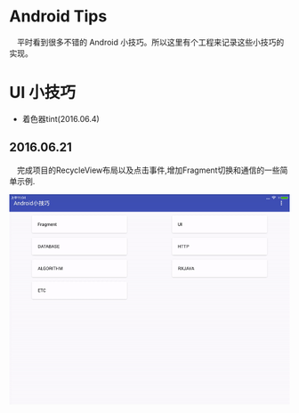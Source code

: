 # Android Tips

&emsp;平时看到很多不错的 Android 小技巧。所以这里有个工程来记录这些小技巧的实现。

# UI 小技巧

* 着色器tint(2016.06.4)

## 2016.06.21

&emsp;完成项目的RecycleView布局以及点击事件,增加Fragment切换和通信的一些简单示例.

![](\image\fragment.gif)